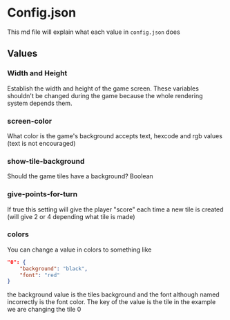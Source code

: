 # Config.json
This md file will explain what each value in `config.json` does
## Values
### Width and Height
Establish the width and height of the game screen. These variables shouldn't be changed during the game because the whole rendering system depends them.

### screen-color
What color is the game's background accepts text, hexcode and rgb values (text is not encouraged)

### show-tile-background
Should the game tiles have a background? Boolean

### give-points-for-turn
If true this setting will give the player "score" each time a new tile is created (will give 2 or 4 depending what tile is made)

### colors
You can change a value in colors to something like 
```json
"0": {
    "background": "black",
    "font": "red"
}
```
the background value is the tiles background and the font although named incorrectly is the font color. The key of the value is the tile in the example we are changing the tile 0